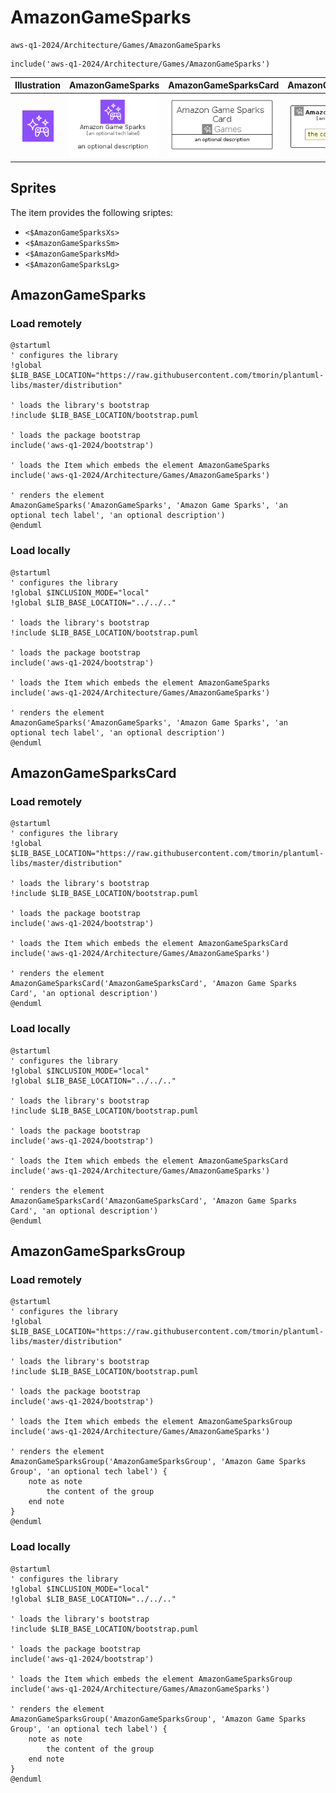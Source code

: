 # AmazonGameSparks


```text
aws-q1-2024/Architecture/Games/AmazonGameSparks
```

```text
include('aws-q1-2024/Architecture/Games/AmazonGameSparks')
```



| Illustration | AmazonGameSparks | AmazonGameSparksCard | AmazonGameSparksGroup |
| :---: | :---: | :---: | :---: |
| ![illustration for Illustration](../../../aws-q1-2024/Architecture/Games/AmazonGameSparks.png) | ![illustration for AmazonGameSparks](../../../aws-q1-2024/Architecture/Games/AmazonGameSparks.Local.png) | ![illustration for AmazonGameSparksCard](../../../aws-q1-2024/Architecture/Games/AmazonGameSparksCard.Local.png) | ![illustration for AmazonGameSparksGroup](../../../aws-q1-2024/Architecture/Games/AmazonGameSparksGroup.Local.png) |



## Sprites
The item provides the following sriptes:

- `<$AmazonGameSparksXs>`
- `<$AmazonGameSparksSm>`
- `<$AmazonGameSparksMd>`
- `<$AmazonGameSparksLg>`





## AmazonGameSparks

### Load remotely
```plantuml
@startuml
' configures the library
!global $LIB_BASE_LOCATION="https://raw.githubusercontent.com/tmorin/plantuml-libs/master/distribution"

' loads the library's bootstrap
!include $LIB_BASE_LOCATION/bootstrap.puml

' loads the package bootstrap
include('aws-q1-2024/bootstrap')

' loads the Item which embeds the element AmazonGameSparks
include('aws-q1-2024/Architecture/Games/AmazonGameSparks')

' renders the element
AmazonGameSparks('AmazonGameSparks', 'Amazon Game Sparks', 'an optional tech label', 'an optional description')
@enduml
```

### Load locally
```plantuml
@startuml
' configures the library
!global $INCLUSION_MODE="local"
!global $LIB_BASE_LOCATION="../../.."

' loads the library's bootstrap
!include $LIB_BASE_LOCATION/bootstrap.puml

' loads the package bootstrap
include('aws-q1-2024/bootstrap')

' loads the Item which embeds the element AmazonGameSparks
include('aws-q1-2024/Architecture/Games/AmazonGameSparks')

' renders the element
AmazonGameSparks('AmazonGameSparks', 'Amazon Game Sparks', 'an optional tech label', 'an optional description')
@enduml
```

## AmazonGameSparksCard

### Load remotely
```plantuml
@startuml
' configures the library
!global $LIB_BASE_LOCATION="https://raw.githubusercontent.com/tmorin/plantuml-libs/master/distribution"

' loads the library's bootstrap
!include $LIB_BASE_LOCATION/bootstrap.puml

' loads the package bootstrap
include('aws-q1-2024/bootstrap')

' loads the Item which embeds the element AmazonGameSparksCard
include('aws-q1-2024/Architecture/Games/AmazonGameSparks')

' renders the element
AmazonGameSparksCard('AmazonGameSparksCard', 'Amazon Game Sparks Card', 'an optional description')
@enduml
```

### Load locally
```plantuml
@startuml
' configures the library
!global $INCLUSION_MODE="local"
!global $LIB_BASE_LOCATION="../../.."

' loads the library's bootstrap
!include $LIB_BASE_LOCATION/bootstrap.puml

' loads the package bootstrap
include('aws-q1-2024/bootstrap')

' loads the Item which embeds the element AmazonGameSparksCard
include('aws-q1-2024/Architecture/Games/AmazonGameSparks')

' renders the element
AmazonGameSparksCard('AmazonGameSparksCard', 'Amazon Game Sparks Card', 'an optional description')
@enduml
```

## AmazonGameSparksGroup

### Load remotely
```plantuml
@startuml
' configures the library
!global $LIB_BASE_LOCATION="https://raw.githubusercontent.com/tmorin/plantuml-libs/master/distribution"

' loads the library's bootstrap
!include $LIB_BASE_LOCATION/bootstrap.puml

' loads the package bootstrap
include('aws-q1-2024/bootstrap')

' loads the Item which embeds the element AmazonGameSparksGroup
include('aws-q1-2024/Architecture/Games/AmazonGameSparks')

' renders the element
AmazonGameSparksGroup('AmazonGameSparksGroup', 'Amazon Game Sparks Group', 'an optional tech label') {
    note as note
        the content of the group
    end note
}
@enduml
```

### Load locally
```plantuml
@startuml
' configures the library
!global $INCLUSION_MODE="local"
!global $LIB_BASE_LOCATION="../../.."

' loads the library's bootstrap
!include $LIB_BASE_LOCATION/bootstrap.puml

' loads the package bootstrap
include('aws-q1-2024/bootstrap')

' loads the Item which embeds the element AmazonGameSparksGroup
include('aws-q1-2024/Architecture/Games/AmazonGameSparks')

' renders the element
AmazonGameSparksGroup('AmazonGameSparksGroup', 'Amazon Game Sparks Group', 'an optional tech label') {
    note as note
        the content of the group
    end note
}
@enduml
```

